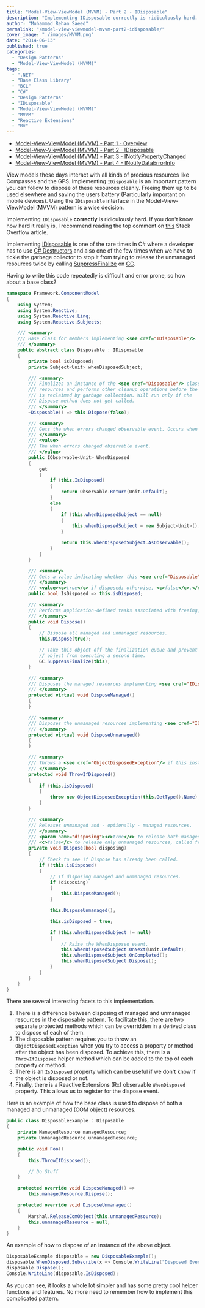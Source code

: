 ```yaml
---
title: "Model-View-ViewModel (MVVM) - Part 2 - IDisposable"
description: "Implementing IDisposable correctly is ridiculously hard. A Disposable base class can make it easier. Using IDisposable in Model-View-ViewModel (MVVM) really helps."
author: "Muhammad Rehan Saeed"
permalink: "/model-view-viewmodel-mvvm-part2-idisposable/"
cover_image: "./images/MVVM.png"
date: "2014-06-13"
published: true
categories:
  - "Design Patterns"
  - "Model-View-ViewModel (MVVM)"
tags:
  - ".NET"
  - "Base Class Library"
  - "BCL"
  - "C#"
  - "Design Patterns"
  - "IDisposable"
  - "Model-View-ViewModel (MVVM)"
  - "MVVM"
  - "Reactive Extensions"
  - "Rx"
---
```


- [Model-View-ViewModel (MVVM) - Part 1 - Overview](http://rehansaeed.com/model-view-viewmodel-mvvm-part1-overview/)
- [Model-View-ViewModel (MVVM) - Part 2 - IDisposable](http://rehansaeed.com/model-view-viewmodel-mvvm-part2-idisposable/)
- [Model-View-ViewModel (MVVM) - Part 3 - INotifyPropertyChanged](http://rehansaeed.com/model-view-viewmodel-mvvm-part3-inotifypropertychanged/)
- [Model-View-ViewModel (MVVM) - Part 4 - INotifyDataErrorInfo](http://rehansaeed.com/model-view-viewmodel-mvvm-part4-inotifydataerrorinfo/)

View models these days interact with all kinds of precious resources like Compasses and the GPS. Implementing `IDisposable` is an important pattern you can follow to dispose of these resources cleanly. Freeing them up to be used elsewhere and saving the users battery (Particularly important on mobile devices). Using the `IDisposable` interface in the Model-View-ViewModel (MVVM) pattern is a wise decision.

Implementing `IDisposable` **correctly** is ridiculously hard. If you don't know how hard it really is, I recommend reading the top comment on [this](http://stackoverflow.com/questions/538060/proper-use-of-the-idisposable-interface) Stack Overflow article.

Implementing [IDisposable](http://msdn.microsoft.com/en-GB/library/system.idisposable.aspx) is one of the rare times in C# where a developer has to use [C# Destructors](http://msdn.microsoft.com/en-us/library/66x5fx1b.aspx) and also one of the few times when we have to tickle the garbage collector to stop it from trying to release the unmanaged resources twice by calling [SuppressFinalize](http://msdn.microsoft.com/en-us/library/system.gc.suppressfinalize%28v=vs.110%29.aspx) on [GC](http://msdn.microsoft.com/en-us/library/system.gc%28v=vs.110%29.aspx).

Having to write this code repeatedly is difficult and error prone, so how about a base class?

```cs
namespace Framework.ComponentModel
{
    using System;
    using System.Reactive;
    using System.Reactive.Linq;
    using System.Reactive.Subjects;

    /// <summary>
    /// Base class for members implementing <see cref="IDisposable"/>.
    /// </summary>
    public abstract class Disposable : IDisposable
    {
        private bool isDisposed;
        private Subject<Unit> whenDisposedSubject;

        /// <summary>
        /// Finalizes an instance of the <see cref="Disposable"/> class. Releases unmanaged
        /// resources and performs other cleanup operations before the <see cref="Disposable"/>
        /// is reclaimed by garbage collection. Will run only if the
        /// Dispose method does not get called.
        /// </summary>
        ~Disposable() => this.Dispose(false);

        /// <summary>
        /// Gets the when errors changed observable event. Occurs when the validation errors have changed for a property or for the entire object.
        /// </summary>
        /// <value>
        /// The when errors changed observable event.
        /// </value>
        public IObservable<Unit> WhenDisposed
        {
            get
            {
                if (this.IsDisposed)
                {
                    return Observable.Return(Unit.Default);
                }
                else
                {
                    if (this.whenDisposedSubject == null)
                    {
                        this.whenDisposedSubject = new Subject<Unit>();
                    }

                    return this.whenDisposedSubject.AsObservable();
                }
            }
        }

        /// <summary>
        /// Gets a value indicating whether this <see cref="Disposable"/> is disposed.
        /// </summary>
        /// <value><c>true</c> if disposed; otherwise, <c>false</c>.</value>
        public bool IsDisposed => this.isDisposed;

        /// <summary>
        /// Performs application-defined tasks associated with freeing, releasing, or resetting unmanaged resources.
        /// </summary>
        public void Dispose()
        {
            // Dispose all managed and unmanaged resources.
            this.Dispose(true);

            // Take this object off the finalization queue and prevent finalization code for this
            // object from executing a second time.
            GC.SuppressFinalize(this);
        }

        /// <summary>
        /// Disposes the managed resources implementing <see cref="IDisposable"/>.
        /// </summary>
        protected virtual void DisposeManaged()
        {
        }

        /// <summary>
        /// Disposes the unmanaged resources implementing <see cref="IDisposable"/>.
        /// </summary>
        protected virtual void DisposeUnmanaged()
        {
        }

        /// <summary>
        /// Throws a <see cref="ObjectDisposedException"/> if this instance is disposed.
        /// </summary>
        protected void ThrowIfDisposed()
        {
            if (this.isDisposed)
            {
                throw new ObjectDisposedException(this.GetType().Name);
            }
        }

        /// <summary>
        /// Releases unmanaged and - optionally - managed resources.
        /// </summary>
        /// <param name="disposing"><c>true</c> to release both managed and unmanaged resources;
        /// <c>false</c> to release only unmanaged resources, called from the finalizer only.</param>
        private void Dispose(bool disposing)
        {
            // Check to see if Dispose has already been called.
            if (!this.isDisposed)
            {
                // If disposing managed and unmanaged resources.
                if (disposing)
                {
                    this.DisposeManaged();
                }

                this.DisposeUnmanaged();

                this.isDisposed = true;

                if (this.whenDisposedSubject != null)
                {
                    // Raise the WhenDisposed event.
                    this.whenDisposedSubject.OnNext(Unit.Default);
                    this.whenDisposedSubject.OnCompleted();
                    this.whenDisposedSubject.Dispose();
                }
            }
        }
    }
}
```

There are several interesting facets to this implementation.

1. There is a difference between disposing of managed and unmanaged resources in the disposable pattern. To facilitate this, there are two separate protected methods which can be overridden in a derived class to dispose of each of them.
2. The disposable pattern requires you to throw an `ObjectDisposedException` when you try to access a property or method after the object has been disposed. To achieve this, there is a `ThrowIfDisposed` helper method which can be added to the top of each property or method.
3. There is an `IsDisposed` property which can be useful if we don't know if the object is disposed or not.
4. Finally, there is a Reactive Extensions (Rx) observable `WhenDisposed` property. This allows us to register for the dispose event.

Here is an example of how the base class is used to dispose of both a managed and unmanaged (COM object) resources.

```cs
public class DisposableExample : Disposable
{
    private ManagedResource managedResource;
    private UnmanagedResource unmanagedResource;

    public void Foo()
    {
        this.ThrowIfDisposed();

        // Do Stuff
    }

    protected override void DisposeManaged() =>
        this.managedResource.Dispose();

    protected override void DisposeUnmanaged()
    {
        Marshal.ReleaseComObject(this.unmanagedResource);
        this.unmanagedResource = null;
    }
}
```

An example of how to dispose of an instance of the above object.

```cs
DisposableExample disposable = new DisposableExample();
disposable.WhenDisposed.Subscribe(x => Console.WriteLine("Disposed Event Fired"));
disposable.Dispose();
Console.WriteLine(disposable.IsDisposed);
```

As you can see, it looks a whole lot simpler and has some pretty cool helper functions and features. No more need to remember how to implement this complicated pattern.
